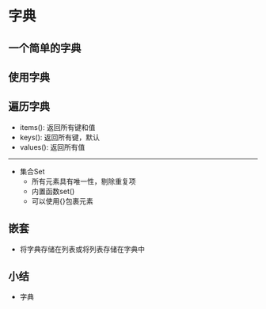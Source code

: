 # 字典

## 一个简单的字典

## 使用字典

## 遍历字典
- items(): 返回所有键和值
- keys(): 返回所有键，默认
- values(): 返回所有值
-----
- 集合Set
    - 所有元素具有唯一性，剔除重复项
    - 内置函数set()
    - 可以使用{}包裹元素
## 嵌套
- 将字典存储在列表或将列表存储在字典中

## 小结
- 字典